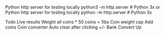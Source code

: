 Python http server for testing locally python3 -m http.server # Python 3x
or
Python http server for testing locally python -m http.server # Python 3x




Todo
Live results
Weight all coins * 50 coins = 1lbs
Coin weight cap
Add coins
Coin converter
Auto clear after clicking +/-
Bank Convert Up